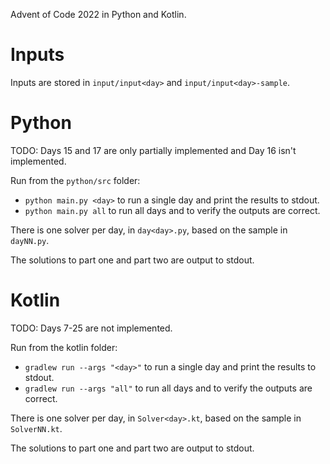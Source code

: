 Advent of Code 2022 in Python and Kotlin.

# Inputs

Inputs are stored in `input/input<day>` and `input/input<day>-sample`.

# Python

TODO: Days 15 and 17 are only partially implemented and Day 16 isn't implemented.

Run from the `python/src` folder:

- `python main.py <day>` to run a single day and print the results to stdout.
- `python main.py all` to run all days and to verify the outputs are correct.

There is one solver per day, in `day<day>.py`, based on the sample in `dayNN.py`.

The solutions to part one and part two are output to stdout.

# Kotlin

TODO: Days 7-25 are not implemented.

Run from the kotlin folder:

- `gradlew run --args "<day>"` to run a single day and print the results to stdout.
- `gradlew run --args "all"` to run all days and to verify the outputs are correct.

There is one solver per day, in `Solver<day>.kt`, based on the sample in `SolverNN.kt`.

The solutions to part one and part two are output to stdout.
